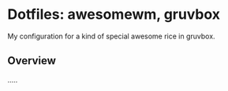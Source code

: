# Dotfiles: awesomewm, gruvbox
My configuration for a kind of special awesome rice in gruvbox.

## Overview


<!-- TODO: Needs finishing -->

.....


